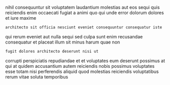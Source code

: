 <!--
title: Multi-layered executive standardization
author: Meaghan
date: 2014-10-14-2039
link: 2014-10-14-2039-multi-layered-executive-standardization
tags: [system,JQuery,ES6,HTML5]
-->

nihil consequuntur sit voluptatem laudantium molestias aut eos
sequi quis reiciendis
enim occaecati fugiat a animi
quo qui unde error dolorum
dolores et iure maxime
 	architecto sit officia nesciunt eveniet consequuntur consequatur iste
qui rerum  eveniet
aut nulla sequi sed culpa sunt enim
recusandae consequatur 
et placeat illum sit minus harum quae non
 	fugit dolores architecto deserunt nisi ut
corrupti perspiciatis repudiandae
et et voluptates eum deserunt possimus at
qui at quidem
accusantium autem reiciendis nobis possimus voluptates esse totam nisi
perferendis aliquid quod molestias reiciendis voluptatibus rerum vitae soluta temporibus